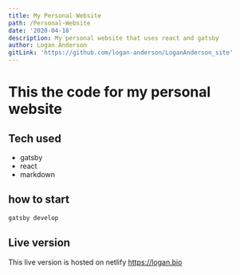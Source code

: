 ```yaml
---
title: My Personal Website
path: /Personal-Website
date: '2020-04-18'
description: My personal website that uses react and gatsby
author: Logan Anderson
gitLink: 'https://github.com/logan-anderson/LoganAnderson_site'
---
```

# This the code for my personal website 

## Tech used
- gatsby
- react
- markdown

## how to start
```bash
gatsby develop
```

## Live version 
This live version is hosted on netlify https://logan.bio